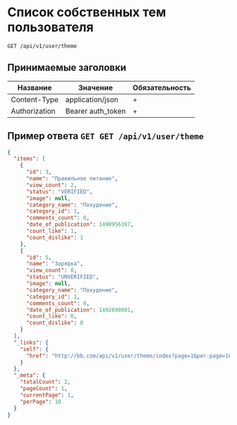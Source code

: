 Список собственных тем пользователя
===================================

`GET /api/v1/user/theme`

## Принимаемые заголовки

| Название           | Значение             | Обязательность |
|--------------------|----------------------|----------------|
| Content-Type       | application/json     | +              |
| Authorization      | Bearer auth_token    | +              |


Пример ответа `GET GET /api/v1/user/theme`
-------------

```json
{
  "items": [
    {
      "id": 3,
      "name": "Правильное питание",
      "view_count": 2,
      "status": "VERIFIED",
      "image": null,
      "category_name": "Похудение",
      "category_id": 1,
      "comments_count": 0,
      "date_of_publication": 1490956387,
      "count_like": 1,
      "count_dislike": 1
    },
    {
      "id": 5,
      "name": "Зарядка",
      "view_count": 0,
      "status": "UNVERIFIED",
      "image": null,
      "category_name": "Похудение",
      "category_id": 1,
      "comments_count": 0,
      "date_of_publication": 1492690801,
      "count_like": 0,
      "count_dislike": 0
    }
  ],
  "_links": {
    "self": {
      "href": "http://bb.com/api/v1/user/theme/index?page=1&per-page=10"
    }
  },
  "_meta": {
    "totalCount": 2,
    "pageCount": 1,
    "currentPage": 1,
    "perPage": 10
  }
}
```